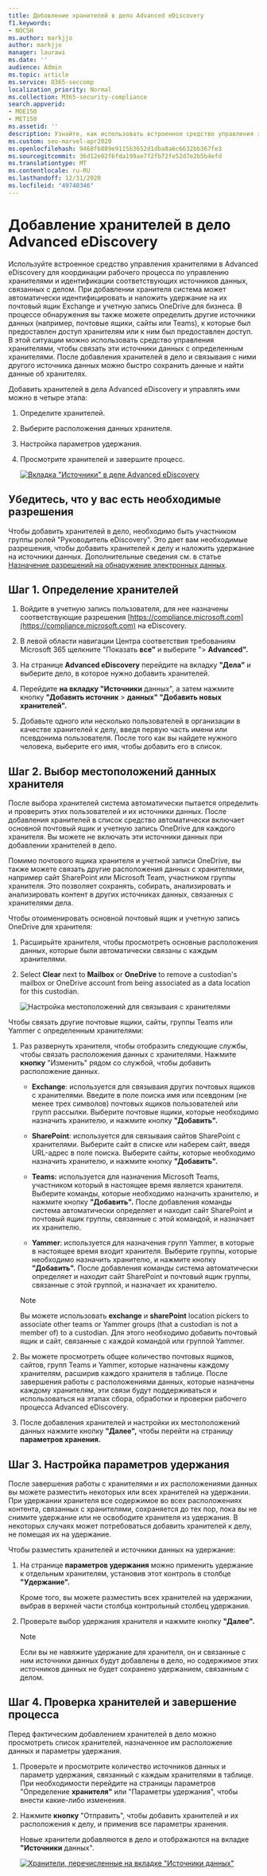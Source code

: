 ```yaml
---
title: Добавление хранителей в дело Advanced eDiscovery
f1.keywords:
- NOCSH
ms.author: markjjo
author: markjjo
manager: laurawi
ms.date: ''
audience: Admin
ms.topic: article
ms.service: O365-seccomp
localization_priority: Normal
ms.collection: M365-security-compliance
search.appverid:
- MOE150
- MET150
ms.assetid: ''
description: Узнайте, как использовать встроенное средство управления хранителями в Advanced eDiscovery для координации рабочего процесса и определения соответствующих источников данных в деле.
ms.custom: seo-marvel-apr2020
ms.openlocfilehash: 9468fb889e9115b3652d1dba8a6c6632bb367fe3
ms.sourcegitcommit: 36d12e02f6fda199ae7f2fb72fe52d7e2b5b4efd
ms.translationtype: MT
ms.contentlocale: ru-RU
ms.lasthandoff: 12/31/2020
ms.locfileid: "49740346"
---
```

# <a name="add-custodians-to-an-advanced-ediscovery-case"></a>Добавление хранителей в дело Advanced eDiscovery

Используйте встроенное средство управления хранителями в Advanced eDiscovery для координации рабочего процесса по управлению хранителями и идентификации соответствующих источников данных, связанных с делом. При добавлении хранителя система может автоматически идентифицировать и наложить удержание на их почтовый ящик Exchange и учетную запись OneDrive для бизнеса. В процессе обнаружения вы также можете определить другие источники данных (например, почтовые ящики, сайты или Teams), к которые был предоставлен доступ хранителям или к ним был предоставлен доступ. В этой ситуации можно использовать средство управления хранителями, чтобы связать эти источники данных с определенным хранителями. После добавления хранителей в дело и связываия с ними другого источника данных можно быстро сохранить данные и найти данные об хранителях.

Добавить хранителей в дела Advanced eDiscovery и управлять ими можно в четыре этапа:

1. Определите хранителей.

2. Выберите расположения данных хранителя.

3. Настройка параметров удержания.

4. Просмотрите хранителей и завершите процесс.

   [![Вкладка "Источники" в деле Advanced eDiscovery ](../media/AeD-Sources-Tab.png)](../media/AeD-Sources-Tab.png#lightbox)

## <a name="make-sure-you-have-the-necessary-permissions"></a>Убедитесь, что у вас есть необходимые разрешения

Чтобы добавить хранителей в дело, необходимо быть участником группы ролей "Руководитель eDiscovery". Это дает вам необходимые разрешения, чтобы добавить хранителей к делу и наложить удержание на источники данных. Дополнительные сведения см. в статье [Назначение разрешений на обнаружение электронных данных](get-started-with-advanced-ediscovery.md#step-2-assign-ediscovery-permissions).

## <a name="step-1-identify-custodians"></a>Шаг 1. Определение хранителей

1. Войдите в учетную запись пользователя, для нее назначены соответствующие разрешения [https://compliance.microsoft.com](https://compliance.microsoft.com) на eDiscovery.

2. В левой области навигации Центра соответствия требованиям Microsoft 365 щелкните "Показать **все"** и выберите "> **Advanced".**

3. На странице **Advanced eDiscovery** перейдите на вкладку **"Дела"** и выберите дело, в которое нужно добавить хранителей.

4. Перейдите **на вкладку "Источники** данных", а затем нажмите кнопку **"Добавить источник**  >  **данных" "Добавить новых хранителей".**

5. Добавьте одного или несколько пользователей в организации в качестве хранителей к делу, введя первую часть имени или псевдонима пользователя. После того как вы найдете нужного человека, выберите его имя, чтобы добавить его в список.

## <a name="step-2-choose-custodian-data-locations"></a>Шаг 2. Выбор местоположений данных хранителя

После выбора хранителей система автоматически пытается определить и проверить этих пользователей и их источники данных. После добавления хранителей в список средство автоматически включает основной почтовый ящик и учетную запись OneDrive для каждого хранителя. Вы можете не включать эти источники данных при добавлении хранителей в дело.

Помимо почтового ящика хранителя и учетной записи OneDrive, вы также можете связать другие расположения данных с хранителями, например сайт SharePoint или Microsoft Team, участником группы хранителя. Это позволяет сохранять, собирать, анализировать и анализировать контент в других источниках данных, связанных с хранителями дела.

Чтобы отоименировать основной почтовый ящик и учетную запись OneDrive для хранителя:

1. Расширьйте хранителя, чтобы просмотреть основные расположения данных, которые были автоматически связаны с каждым хранителями.

2. Select **Clear** next to **Mailbox** or **OneDrive** to remove a custodian's mailbox or OneDrive account from being associated as a data location for this custodian.

   ![Настройка местоположений для связываия с хранителями](../media/ConfigureCustodianLocations.png)

Чтобы связать другие почтовые ящики, сайты, группы Teams или Yammer с определенным хранителями:

1. Раз развернуть хранителя, чтобы отобразить следующие службы, чтобы связать расположения данных с хранителями. Нажмите **кнопку** "Изменить" рядом со службой, чтобы добавить расположение данных.

   - **Exchange**: используется для связываия других почтовых ящиков с хранителями. Введите в поле поиска имя или псевдоним (не менее трех символов) почтовых ящиков пользователей или групп рассылки. Выберите почтовые ящики, которые необходимо назначить хранителю, и нажмите кнопку **"Добавить".**

   - **SharePoint**: используется для связываия сайтов SharePoint с хранителями. Выберите сайт в списке или наберем сайт, введя URL-адрес в поле поиска. Выберите сайты, которые необходимо назначить хранителю, и нажмите кнопку **"Добавить".**

   - **Teams:** используется для назначения Microsoft Teams, участником который в настоящее время является хранителя. Выберите команды, которые необходимо назначить хранителю, и нажмите кнопку **"Добавить".** После добавления команды система автоматически определяет и находит сайт SharePoint и почтовый ящик группы, связанные с этой командой, и назначает их хранителю.

   - **Yammer**: используется для назначения групп Yammer, в которые в настоящее время входит хранителя. Выберите группы, которые необходимо назначить хранителю, и нажмите кнопку **"Добавить".** После добавления команды система автоматически определяет и находит сайт SharePoint и почтовый ящик группы, связанные с этой группой, и назначает их хранителю.

   > [!NOTE]
   > Вы можете использовать **exchange** и **sharePoint** location pickers to associate other teams or Yammer groups (that a custodian is not a member of) to a custodian. Для этого необходимо добавить почтовый ящик и сайт, связанные с каждой командой или группой Yammer.

2. Вы можете просмотреть общее количество почтовых ящиков, сайтов, групп Teams и Yammer, которые назначены каждому хранителям, расширив каждого хранителя в таблице. После завершения работы с расположениями данных, которые назначены каждому хранителям, эти связи будут поддерживаться и использоваться на этапах сбора, обработки и проверки рабочего процесса Advanced eDiscovery.

3. После добавления хранителей и настройки их местоположений данных нажмите кнопку **"Далее",** чтобы перейти на страницу **параметров хранения.**  

## <a name="step-3-configure-hold-settings"></a>Шаг 3. Настройка параметров удержания

 После завершения работы с хранителями и их расположениями данных вы можете разместить некоторых или всех хранителей на удержании. При удержании хранителя все содержимое во всех расположениях контента, связанных с хранителями, сохраняется до тех пор, пока вы не снимите удержание или не освободите хранителя из удержания. В некоторых случаях может потребоваться добавить хранителей к делу, не помещая их на удержание.

Чтобы разместить хранителей и источники данных на удержание:

1. На странице **параметров удержания** можно применить удержание к отдельным хранителям, установив этот контроль в столбце **"Удержание".**

   Кроме того, вы можете разместить всех хранителей  на удержании, выбрав в верхней части столбца контрольный столбец удержания.

2. Проверьте выбор удержания хранителя и нажмите кнопку **"Далее".**

   > [!NOTE]
   > Если вы не навяжите удержание для хранителя, он и связанные с ним источники данных будут добавлены в дело, но содержимое этих источников данных не будет сохранено удержанием, связанным с делом.

## <a name="step-4-review-the-custodians-and-complete-the-process"></a>Шаг 4. Проверка хранителей и завершение процесса

Перед фактическим добавлением хранителей в дело можно просмотреть список хранителей, назначенное им расположение данных и параметры удержания.

1. Проверьте и просмотрите количество источников данных и параметр удержания, связанный с каждым хранителями в таблице. При необходимости перейдите на страницы  параметров "Определение **хранителя"** или "Параметры удержания", чтобы внести какие-либо изменения.

2. Нажмите **кнопку** "Отправить", чтобы добавить хранителей и их расположения к делу, и применив все параметры хранения.

   Новые хранители добавляются в дело и отображаются на вкладке **"Источники** данных".

   [![Хранители, перечисленные на вкладке "Источники данных" ](../media/DataSourcesTab.png)](../media/DataSourcesTab.png#lightbox)
